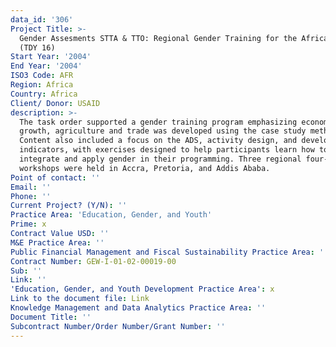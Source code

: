 ```yaml
---
data_id: '306'
Project Title: >-
  Gender Assesments STTA & TTO: Regional Gender Training for the Africa Bureau
  (TDY 16)
Start Year: '2004'
End Year: '2004'
ISO3 Code: AFR
Region: Africa
Country: Africa
Client/ Donor: USAID
description: >-
  The task order supported a gender training program emphasizing economic
  growth, agriculture and trade was developed using the case study methodology.
  Content also included a focus on the ADS, activity design, and development of
  indicators, with exercises designed to help participants learn how to
  integrate and apply gender in their programming. Three regional four-day
  workshops were held in Accra, Pretoria, and Addis Ababa.
Point of contact: ''
Email: ''
Phone: ''
Current Project? (Y/N): ''
Practice Area: 'Education, Gender, and Youth'
Prime: x
Contract Value USD: ''
M&E Practice Area: ''
Public Financial Management and Fiscal Sustainability Practice Area: ''
Contract Number: GEW-I-01-02-00019-00
Sub: ''
Link: ''
'Education, Gender, and Youth Development Practice Area': x
Link to the document file: Link
Knowledge Management and Data Analytics Practice Area: ''
Document Title: ''
Subcontract Number/Order Number/Grant Number: ''
---
```

